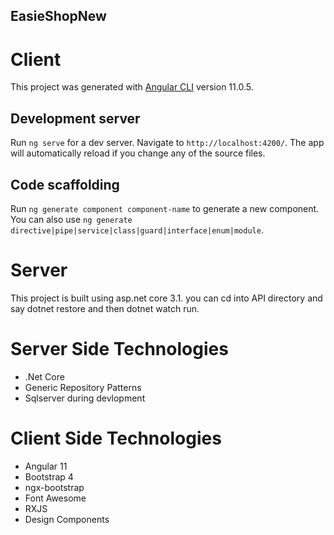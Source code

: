 ## EasieShopNew

# Client

This project was generated with [Angular CLI](https://github.com/angular/angular-cli) version 11.0.5.

## Development server

Run `ng serve` for a dev server. Navigate to `http://localhost:4200/`. The app will automatically reload if you change any of the source files.

## Code scaffolding

Run `ng generate component component-name` to generate a new component. You can also use `ng generate directive|pipe|service|class|guard|interface|enum|module`.


# Server

This project is built using asp.net core 3.1. you can cd into API directory and say dotnet restore and then dotnet watch run.


# Server Side Technologies

 -  .Net Core
 -  Generic Repository Patterns
 -  Sqlserver during devlopment


# Client Side Technologies


   - Angular 11
   - Bootstrap 4
   - ngx-bootstrap
   - Font Awesome
   - RXJS
   - Design Components

